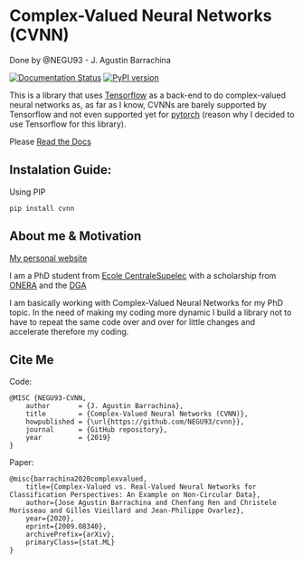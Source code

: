 # Complex-Valued Neural Networks (CVNN)
Done by @NEGU93 - J. Agustin Barrachina

[![Documentation Status](https://readthedocs.org/projects/complex-valued-neural-networks/badge/?version=latest)](https://complex-valued-neural-networks.readthedocs.io/en/latest/?badge=latest)
[![PyPI version](https://badge.fury.io/py/cvnn.svg)](https://badge.fury.io/py/cvnn)

This is a library that uses [Tensorflow](https://www.tensorflow.org) as a back-end to do complex-valued neural networks as, as far as I know, CVNNs are barely supported by Tensorflow and not even supported yet for [pytorch](https://github.com/pytorch/pytorch/issues/755) (reason why I decided to use Tensorflow for this library).

Please [Read the Docs](https://complex-valued-neural-networks.readthedocs.io/en/latest/index.html)

## Instalation Guide:

Using PIP
```
pip install cvnn
```

## About me & Motivation

[My personal website](https://negu93.github.io/agustinbarrachina/)

I am a PhD student from [Ecole CentraleSupelec](https://www.centralesupelec.fr/)
with a scholarship from [ONERA](https://www.onera.fr/en) and the [DGA](https://www.defense.gouv.fr/dga)

I am basically working with Complex-Valued Neural Networks for my PhD topic.
In the need of making my coding more dynamic I build a library not to have to repeat the same code over and over for little changes and accelerate therefore my coding.

## Cite Me

Code:
```
@MISC {NEGU93-CVNN,
    author       = {J. Agustin Barrachina},
    title        = {Complex-Valued Neural Networks (CVNN)},
    howpublished = {\url{https://github.com/NEGU93/cvnn}},
    journal      = {GitHub repository},
    year         = {2019}
}
```
Paper:
```
@misc{barrachina2020complexvalued,
    title={Complex-Valued vs. Real-Valued Neural Networks for Classification Perspectives: An Example on Non-Circular Data},
    author={Jose Agustin Barrachina and Chenfang Ren and Christele Morisseau and Gilles Vieillard and Jean-Philippe Ovarlez},
    year={2020},
    eprint={2009.08340},
    archivePrefix={arXiv},
    primaryClass={stat.ML}
}
```
